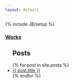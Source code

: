 ```yaml
---
layout: default
---
```

{% include JB/setup %}

### [Works](http://syon.github.io/works/)

<ul>
<h2>Posts</h2>
  {% for post in site.posts %}
  <li><a href="{{ post.url }}">{{ post.title }}</a></li>
  {% endfor %}
</ul>
